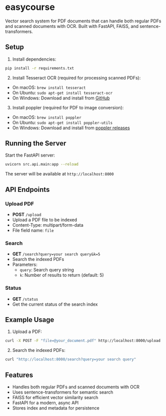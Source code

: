 # easycourse
Vector search system for PDF documents that can handle both regular PDFs and scanned documents with OCR. Built with FastAPI, FAISS, and sentence-transformers.

## Setup

1. Install dependencies:
```bash
pip install -r requirements.txt
```

2. Install Tesseract OCR (required for processing scanned PDFs):
- On macOS: `brew install tesseract`
- On Ubuntu: `sudo apt-get install tesseract-ocr`
- On Windows: Download and install from [GitHub](https://github.com/UB-Mannheim/tesseract/wiki)

3. Install poppler (required for PDF to image conversion):
- On macOS: `brew install poppler`
- On Ubuntu: `sudo apt-get install poppler-utils`
- On Windows: Download and install from [poppler releases](https://github.com/oschwartz10612/poppler-windows/releases/)

## Running the Server

Start the FastAPI server:
```bash
uvicorn src.api.main:app --reload
```

The server will be available at `http://localhost:8000`

## API Endpoints

### Upload PDF
- **POST** `/upload`
- Upload a PDF file to be indexed
- Content-Type: multipart/form-data
- File field name: `file`

### Search
- **GET** `/search?query=your search query&k=5`
- Search the indexed PDFs
- Parameters:
  - `query`: Search query string
  - `k`: Number of results to return (default: 5)

### Status
- **GET** `/status`
- Get the current status of the search index

## Example Usage

1. Upload a PDF:
```bash
curl -X POST -F "file=@your_document.pdf" http://localhost:8000/upload
```

2. Search the indexed PDFs:
```bash
curl "http://localhost:8000/search?query=your search query"
```

## Features

- Handles both regular PDFs and scanned documents with OCR
- Uses sentence-transformers for semantic search
- FAISS for efficient vector similarity search
- FastAPI for a modern, async API
- Stores index and metadata for persistence
